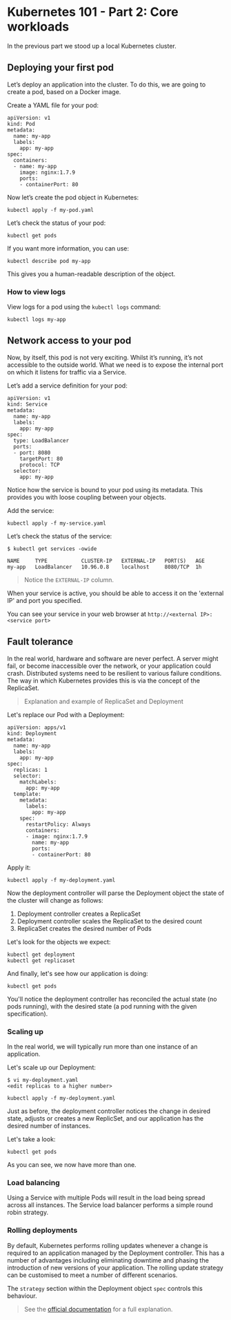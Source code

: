 # Kubernetes 101 - Part 2: Core workloads

In the previous part we stood up a local Kubernetes cluster.

## Deploying your first pod

Let’s deploy an application into the cluster. To do this, we are going to create a pod, based on a Docker image.

Create a YAML file for your pod:

```
apiVersion: v1
kind: Pod
metadata:
  name: my-app
  labels:
    app: my-app
spec:
  containers:
  - name: my-app
    image: nginx:1.7.9
    ports:
    - containerPort: 80
```

Now let’s create the pod object in Kubernetes:

    kubectl apply -f my-pod.yaml

Let’s check the status of your pod:

    kubectl get pods

If you want more information, you can use:

    kubectl describe pod my-app

This gives you a human-readable description of the object.

### How to view logs

View logs for a pod using the `kubectl logs` command:

    kubectl logs my-app

## Network access to your pod

Now, by itself, this pod is not very exciting. Whilst it’s running, it’s not accessible to the outside world. What we need is to expose the internal port on which it listens for traffic via a Service.

Let’s add a service definition for your pod:

```
apiVersion: v1
kind: Service
metadata:
  name: my-app
  labels:
    app: my-app
spec:
  type: LoadBalancer
  ports:
  - port: 8080
    targetPort: 80
    protocol: TCP
  selector:
    app: my-app
```

Notice how the service is bound to your pod using its metadata. This provides you with loose coupling between your objects.

Add the service:

    kubectl apply -f my-service.yaml

Let’s check the status of the service:

```
$ kubectl get services -owide

NAME     TYPE           CLUSTER-IP   EXTERNAL-IP   PORT(S)   AGE
my-app   LoadBalancer   10.96.0.8    localhost     8080/TCP  1h
```

> Notice the `EXTERNAL-IP` column.

When your service is active, you should be able to access it on the 'external IP' and port you specified.

You can see your service in your web browser at `http://<external IP>:<service port>`

## Fault tolerance

In the real world, hardware and software are never perfect. A server might fail, or become inaccessible over the network, or your application could crash. Distributed systems need to be resilient to various failure conditions. The way in which Kubernetes provides this is via the concept of the ReplicaSet.

> Explanation and example of ReplicaSet and Deployment

Let's replace our Pod with a Deployment:

```
apiVersion: apps/v1
kind: Deployment
metadata:
  name: my-app
  labels:
    app: my-app
spec:
  replicas: 1
  selector:
    matchLabels:
      app: my-app
  template:
    metadata:
      labels:
        app: my-app
    spec:
      restartPolicy: Always
      containers:
      - image: nginx:1.7.9
        name: my-app
        ports:
        - containerPort: 80
```

Apply it:

    kubectl apply -f my-deployment.yaml

Now the deployment controller will parse the Deployment object the state of the cluster will change as follows:

1. Deployment controller creates a ReplicaSet
2. Deployment controller scales the ReplicaSet to the desired count
3. ReplicaSet creates the desired number of Pods

Let's look for the objects we expect:

    kubectl get deployment
    kubectl get replicaset

And finally, let's see how our application is doing:

    kubectl get pods

You'll notice the deployment controller has reconciled the actual state (no pods running), with the desired state (a pod running with the given specification).

### Scaling up

In the real world, we will typically run more than one instance of an application.

Let's scale up our Deployment:

    $ vi my-deployment.yaml
    <edit replicas to a higher number>
    
    kubectl apply -f my-deployment.yaml

Just as before, the deployment controller notices the change in desired state, adjusts or creates a new ReplicSet, and our application has the desired number of instances.

Let's take a look:

    kubectl get pods

As you can see, we now have more than one.

### Load balancing

Using a Service with multiple Pods will result in the load being spread across all instances. The Service load balancer performs a simple round robin strategy.

### Rolling deployments

By default, Kubernetes performs rolling updates whenever a change is required to an application managed by the Deployment controller. This has a number of advantages including eliminating downtime and phasing the introduction of new versions of your application. The rolling update strategy can be customised to meet a number of different scenarios.

The `strategy` section within the Deployment object `spec` controls this behaviour.

> See the [official documentation](https://kubernetes.io/docs/tutorials/kubernetes-basics/update/update-intro/) for a full explanation.
